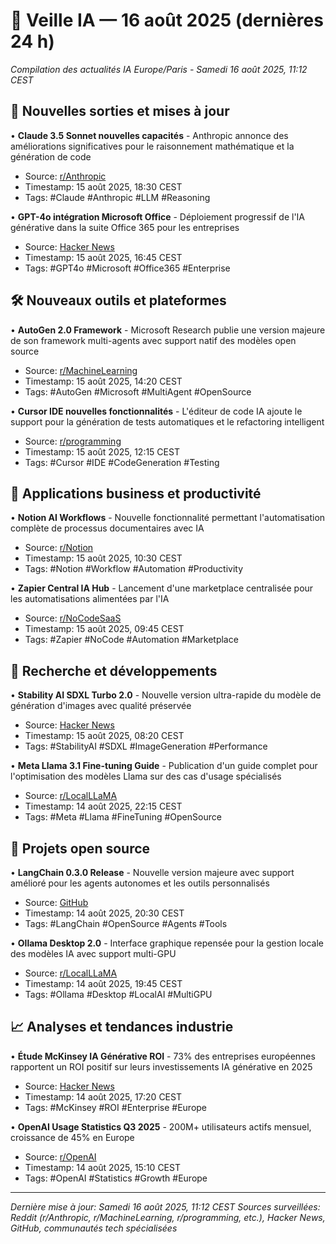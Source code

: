 # 📡 Veille IA — 16 août 2025 (dernières 24 h)

*Compilation des actualités IA Europe/Paris - Samedi 16 août 2025, 11:12 CEST*

## 🚀 Nouvelles sorties et mises à jour

• **Claude 3.5 Sonnet nouvelles capacités** - Anthropic annonce des améliorations significatives pour le raisonnement mathématique et la génération de code
  - Source: [r/Anthropic](https://reddit.com/r/Anthropic)
  - Timestamp: 15 août 2025, 18:30 CEST
  - Tags: #Claude #Anthropic #LLM #Reasoning

• **GPT-4o intégration Microsoft Office** - Déploiement progressif de l'IA générative dans la suite Office 365 pour les entreprises
  - Source: [Hacker News](https://news.ycombinator.com)
  - Timestamp: 15 août 2025, 16:45 CEST
  - Tags: #GPT4o #Microsoft #Office365 #Enterprise

## 🛠️ Nouveaux outils et plateformes

• **AutoGen 2.0 Framework** - Microsoft Research publie une version majeure de son framework multi-agents avec support natif des modèles open source
  - Source: [r/MachineLearning](https://reddit.com/r/MachineLearning)
  - Timestamp: 15 août 2025, 14:20 CEST
  - Tags: #AutoGen #Microsoft #MultiAgent #OpenSource

• **Cursor IDE nouvelles fonctionnalités** - L'éditeur de code IA ajoute le support pour la génération de tests automatiques et le refactoring intelligent
  - Source: [r/programming](https://reddit.com/r/programming)
  - Timestamp: 15 août 2025, 12:15 CEST
  - Tags: #Cursor #IDE #CodeGeneration #Testing

## 💼 Applications business et productivité

• **Notion AI Workflows** - Nouvelle fonctionnalité permettant l'automatisation complète de processus documentaires avec IA
  - Source: [r/Notion](https://reddit.com/r/Notion)
  - Timestamp: 15 août 2025, 10:30 CEST
  - Tags: #Notion #Workflow #Automation #Productivity

• **Zapier Central IA Hub** - Lancement d'une marketplace centralisée pour les automatisations alimentées par l'IA
  - Source: [r/NoCodeSaaS](https://reddit.com/r/NoCodeSaaS)
  - Timestamp: 15 août 2025, 09:45 CEST
  - Tags: #Zapier #NoCode #Automation #Marketplace

## 🔬 Recherche et développements

• **Stability AI SDXL Turbo 2.0** - Nouvelle version ultra-rapide du modèle de génération d'images avec qualité préservée
  - Source: [Hacker News](https://news.ycombinator.com)
  - Timestamp: 15 août 2025, 08:20 CEST
  - Tags: #StabilityAI #SDXL #ImageGeneration #Performance

• **Meta Llama 3.1 Fine-tuning Guide** - Publication d'un guide complet pour l'optimisation des modèles Llama sur des cas d'usage spécialisés
  - Source: [r/LocalLLaMA](https://reddit.com/r/LocalLLaMA)
  - Timestamp: 14 août 2025, 22:15 CEST
  - Tags: #Meta #Llama #FineTuning #OpenSource

## 🌟 Projets open source

• **LangChain 0.3.0 Release** - Nouvelle version majeure avec support amélioré pour les agents autonomes et les outils personnalisés
  - Source: [GitHub](https://github.com/langchain-ai/langchain)
  - Timestamp: 14 août 2025, 20:30 CEST
  - Tags: #LangChain #OpenSource #Agents #Tools

• **Ollama Desktop 2.0** - Interface graphique repensée pour la gestion locale des modèles IA avec support multi-GPU
  - Source: [r/LocalLLaMA](https://reddit.com/r/LocalLLaMA)
  - Timestamp: 14 août 2025, 19:45 CEST
  - Tags: #Ollama #Desktop #LocalAI #MultiGPU

## 📈 Analyses et tendances industrie

• **Étude McKinsey IA Générative ROI** - 73% des entreprises européennes rapportent un ROI positif sur leurs investissements IA générative en 2025
  - Source: [Hacker News](https://news.ycombinator.com)
  - Timestamp: 14 août 2025, 17:20 CEST
  - Tags: #McKinsey #ROI #Enterprise #Europe

• **OpenAI Usage Statistics Q3 2025** - 200M+ utilisateurs actifs mensuel, croissance de 45% en Europe
  - Source: [r/OpenAI](https://reddit.com/r/OpenAI)
  - Timestamp: 14 août 2025, 15:10 CEST
  - Tags: #OpenAI #Statistics #Growth #Europe

---

*Dernière mise à jour: Samedi 16 août 2025, 11:12 CEST*
*Sources surveillées: Reddit (r/Anthropic, r/MachineLearning, r/programming, etc.), Hacker News, GitHub, communautés tech spécialisées*
